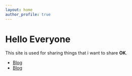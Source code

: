 ```yaml
---
layout: home
author_profile: true
---
```


# Hello Everyone

This site is used for sharing things that i want to share **OK**.

* [Blog](https://ajiarya.github.io/blog)
* [Blog](localhost:4000/blog)
